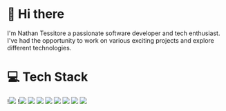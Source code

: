 # :wave: Hi there #

I'm Nathan Tessitore a passionate software developer and tech enthusiast.
I've had the opportunity to work on various exciting projects and explore different technologies.

# :computer: Tech Stack #

!<img src="{https://img.shields.io/badge/JavaScript-323330?style=for-the-badge&logo=javascript&logoColor=F7DF1E}" /> !<img src="{https://img.shields.io/badge/Node%20js-339933?style=for-the-badge&logo=nodedotjs&logoColor=white}" /> <img src="{https://img.shields.io/badge/PostgreSQL-316192?style=for-the-badge&logo=postgresql&logoColor=white}" /> <img src="{https://img.shields.io/badge/Postman-FF6C37?style=for-the-badge&logo=Postman&logoColor=white}" /> <img src="{https://img.shields.io/badge/Prisma-3982CE?style=for-the-badge&logo=Prisma&logoColor=white}" /> <img src="{https://img.shields.io/badge/Notion-000000?style=for-the-badge&logo=notion&logoColor=white}" /> <img src="{https://img.shields.io/badge/MySQL-005C84?style=for-the-badge&logo=mysql&logoColor=white}" /> <img src="{https://img.shields.io/badge/MongoDB-4EA94B?style=for-the-badge&logo=mongodb&logoColor=white}" /> <img src="{https://img.shields.io/badge/MongoDB-4EA94B?style=for-the-badge&logo=mongodb&logoColor=white}"/> 
